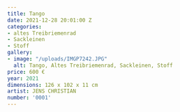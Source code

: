 ```yaml
---
title: Tango
date: 2021-12-28 20:01:00 Z
categories:
- altes Treibriemenrad
- Sackleinen
- Stoff
gallery:
- image: "/uploads/IMGP7242.JPG"
  alt: Tango, Altes Treibriemenrad, Sackleinen, Stoff
price: 600 €
year: 2021
dimensions: 126 x 102 x 11 cm
artist: JENS CHRISTIAN
number: '0001'
---
```


